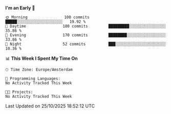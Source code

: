<!--START_SECTION:waka-->
**I'm an Early 🐤** 

```text
🌞 Morning                100 commits         █████░░░░░░░░░░░░░░░░░░░░   19.92 % 
🌆 Daytime                180 commits         █████████░░░░░░░░░░░░░░░░   35.86 % 
🌃 Evening                170 commits         ████████░░░░░░░░░░░░░░░░░   33.86 % 
🌙 Night                  52 commits          ███░░░░░░░░░░░░░░░░░░░░░░   10.36 % 
```


📊 **This Week I Spent My Time On** 

```text
🕑︎ Time Zone: Europe/Amsterdam

💬 Programming Languages: 
No Activity Tracked This Week

🐱‍💻 Projects: 
No Activity Tracked This Week
```


 Last Updated on 25/10/2025 18:52:12 UTC
<!--END_SECTION:waka-->
